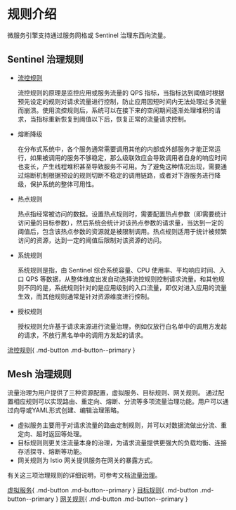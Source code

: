 # 规则介绍

微服务引擎支持通过服务网格或 Sentinel 治理东西向流量。

## Sentinel 治理规则

- [流控规则](flow-control.md)

    流控规则的原理是监控应用或服务流量的 QPS 指标，当指标达到阈值时根据预先设定的规则对请求流量进行控制，防止应用因短时间内无法处理过多流量而崩溃。使用流控规则后，系统可以在接下来的空闲期间逐渐处理堆积的请求，当指标重新恢复到阈值以下后，恢复正常的流量请求控制。

- 熔断降级

    在分布式系统中，各个服务通常需要调用其他的内部或外部服务才能正常运行，如果被调用的服务不够稳定，那么级联效应会导致调用者自身的响应时间也变长，产生线程堆积甚至导致服务不可用。为了避免这种情况出现，需要通过熔断机制根据预设的规则切断不稳定的调用链路，或者对下游服务进行降级，保护系统的整体可用性。

- 热点规则

    热点指经常被访问的数据。设置热点规则时，需要配置热点参数（即需要统计访问量的目标参数），然后系统会统计对该热点参数的请求量，当达到一定的阈值后，包含该热点参数的资源就是被限制调用。热点规则适用于统计被频繁访问的资源，达到一定的阈值后限制对该资源的访问。

- 系统规则

    系统规则是指，由 Sentinel 综合系统容量、CPU 使用率、平均响应时间、入口 QPS 等数据，从整体维度出发自动选择流控规则控制请求流量。和其他规则不同的是，系统规则针对的是应用级别的入口流量，即仅对进入应用的流量生效，而其他规则通常是针对资源维度进行控制。

- 授权规则

    授权规则允许基于请求来源进行流量治理，例如仅放行白名单中的调用方发起的请求，不放行黑名单中的调用方发起的请求。

[流控规则](flow-control.md){ .md-button .md-button--primary }

## Mesh 治理规则

流量治理为用户提供了三种资源配置，虚拟服务、目标规则、网关规则。 通过配置相应规则可以实现路由、重定向、熔断、分流等多项流量治理功能。用户可以通过向导或YAML形式创建、编辑治理策略。

- 虚拟服务主要用于对请求流量的路由定制规则，并可以对数据流做出分流、重定向、超时返回等处理。
- 目标规则则更关注流量本身的治理，为请求流量提供更强大的负载均衡、连接存活探寻、熔断等功能。
- 网关规则为 Istio 网关提供服务在网关的暴露方式。

有关这三项治理规则的详细说明，可参考文档[流量治理](../../../../mspider/user-guide/traffic-governance/README.md)。

[虚拟服务](../../../../mspider/user-guide/traffic-governance/virtual-service.md){ .md-button .md-button--primary }
[目标规则](../../../../mspider/user-guide/traffic-governance/destination-rules.md){ .md-button .md-button--primary }
[网关规则](../../../../mspider/user-guide/traffic-governance/gateway-rules.md){ .md-button .md-button--primary }

<!--
- 资源名：资源的名称，资源是指规则的作用领域。

- 来源应用：Sentinel 可以针对调用者进行限流，默认为 default，表示不区分来源，全部限制。

- 流控模式：流控模式分为三种。
  
    - 直接模式：当前的资源达到阈值时，直接限流。
    - 关联模式：当关联的资源达到阈值时，限流关联资源。
    - 链路模式：只记录指定链路上的流量（指定资源从入口资源进来的流量，如果达到阈值，就可以限流）。

- 阈值类型：

    - QPS：QPS 指每秒钟的请求数量，当调用该接口的 QPS 达到阈值时进行限流。
    - 线程数：调用该接口的线程数达到阈值时进行限流。

- 阈值模式：

    - 单机阈值：仅针对某个节点设置阈值。
    - 是否集群：是否针对整个集群设置阈值。

- 流控效果：

    - 快速失败：流量超过设定的阈值时，直接拒绝请求。

    - Warm Up：缓慢增加通过的流量，逐渐预热系统，防止空闲系统突然涌入大量流量而被压垮。从请求 QPS 从 阈值 / 3 开始，设置预热时长，经预热时长后逐渐升至设定的 QPS 阈值。

    - 排队等待：流量超过阈值时排队匀速通过，阈值类型必须需设成 QPS，否则无效。适用于处理间隔性突发流量，在某一秒有大量请求涌入，而接下来的几秒则处于空闲状态，例如消息队列。

    ![流控规则页面](../imgs/flow-control-rule01.png)

<!--
## 熔断降级

在分布式系统中，各个服务通常需要调用其他的内部或外部服务才能正常运行，如果被调用的服务不够稳定，那么级联效应会导致调用者自身的响应时间也变长，产生线程堆积甚至导致服务不可用。为了避免这种情况出现，需要通过熔断机制根据预设的规则切断不稳定的调用链路，或者对下游服务进行降级，保护系统的整体可用性。

- 熔断策略：

    - 慢调用比例：当请求的每秒平均响应时间超过最大 RT，且时间窗口内通过的请求数量 >=5，同时满足这两个条件时触发降级。

    - 异常比例：当统计时长内的请求数量达到最小请求数，并且异常请求的比例大于阈值时，触发熔断。

    - 异常数：统计时长内的异常请求数量超过阈值之后，触发熔断降级。

- 比例阈值：触发熔断的慢调用比例阈值百分比。

- 最大 RT ：请求的最长响应时间，超过该时间则判定为慢请求，单位为 ms，最大值为 4900。

- 熔断时长：设置熔断持续的时长，超过熔断时长后即取消熔断，恢复原来的服务调用。

- 最小请求数：触发熔断的最小请求数量，超出该数量时即启动熔断机制。

    ![熔断规则页面](../imgs/breaker-ui.png)

- 统计时长：统计时间窗口，即统计某一段时间内的请求量。

## 热点规则

热点指经常被访问的数据。设置热点规则时，需要配置热点参数（即需要统计访问量的目标参数），然后系统会统计对该热点参数的请求量，当达到一定的阈值后，包含该热点参数的资源就是被限制调用。热点规则适用于统计被频繁访问的资源，达到一定的阈值后限制对该资源的访问。

- 参数索引：指定热点参数的下标，从 0 开始。如果额外参数不匹配则默认为 0.
- 参数例外项：针对指定的参数值单独设置阈值，仅支持基本类型和字符串类型。

![热点规则页面](../imgs/hotspot-ui.png)

## 系统规则

系统规则是指，由 Sentinel 综合系统容量、CPU 使用率、平均响应时间、入口 QPS 等数据，从整体维度出发自动选择流控规则控制请求流量。需要注意的是，系统规则仅对入口流量生效，即进入应用的流量。设置系统规则时需要选择阈值类型，目前支持五种阈值：

- Load：将系统的负载作为启发指标，进行自适应系统保护。当系统负载超过设定的启发值，且系统当前的并发线程数超过估算的系统容量时才会触发系统保护。

!!! note

    Load 类型的阈值仅对 Linux/Unix-like 机器生效。

- RT：当单台机器上所有入口流量的平均响应时间达到阈值即触发系统保护，单位是毫秒。

- 线程数：当单台机器上所有入口流量的并发线程数达到阈值即触发系统保护。

- 入口 QPS：当单台机器上所有入口流量的 QPS 达到阈值即触发系统保护。

- CPU 使用率：当系统 CPU 使用率超过阈值即触发系统保护（取值范围 0.0-1.0）。

    ![系统规则页面](../imgs/system-rule-ui.png)

## 授权规则

- 流控应用：调用方，也就是调用来源，比如 app 端调用或 pc 端调用。

- 授权类型：

    - 白名单：只有请求来源位于白名单内时才可放行。

    - 黑名单：请求来源位于黑名单时不通过，放行其余的请求。

    ![授权规则页面](../imgs/auth-rule-ui.png)

<!--
## 集群流控

集群流控可以控制某个服务调用整个集群的实时调用量，可以解决因流量不均匀导致总体限流效果不佳的问题。集群流控可以精确地控制整个集群的调用总量，结合单机限流兜底，更好地发挥流量防护的效果。

![集群流控页面](../imgs/cluster-fc-ui.png)
-->
